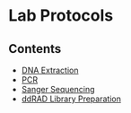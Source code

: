 # Lab Protocols

## Contents

  - [DNA Extraction](https://github.com/JeffWeinell/lab-protocols/blob/main/KU-extraction-SPRI.md)
  - [PCR](https://github.com/JeffWeinell/lab-protocols/blob/main/PCR.md)
  - [Sanger Sequencing](https://github.com/JeffWeinell/lab-protocols/blob/main/Sanger.md)
  - [ddRAD Library Preparation](https://github.com/JeffWeinell/lab-protocols/blob/main/ddRAD_Protocol_96-Well_PMH_Non-Anolis_v4.pdf)
